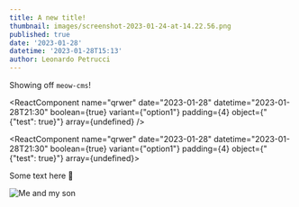 ```yaml
---
title: A new title!
thumbnail: images/screenshot-2023-01-24-at-14.22.56.png
published: true
date: '2023-01-28'
datetime: '2023-01-28T15:13'
author: Leonardo Petrucci
---
```

Showing off `meow-cms`!

<ReactComponent name="qrwer" date="2023-01-28" datetime="2023-01-28T21:30" boolean={true} variant={"option1"} padding={4} object={"{\"test\": true}"} array={undefined} />

<ReactComponent name="qrwer" date="2023-01-28" datetime="2023-01-28T21:30" boolean={true} variant={"option1"} padding={4} object={"{\"test\": true}"} array={undefined}>
  
</ReactComponent>

Some text here 👀

![Me and my son](images/y0j2l3.jpg "Me and my son")

